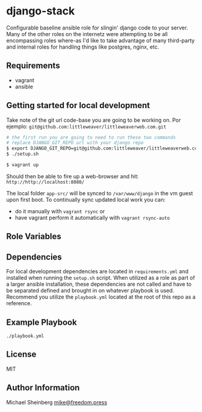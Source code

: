 django-stack
============

Configurable baseline ansible role for slingin' django code to your server. Many of the
other roles on the internetz were attempting to be all encompassing roles where-as 
I'd like to take advantage of many third-party and internal roles for handling
things like postgres, nginx, etc.

Requirements
------------

* vagrant
* ansible

Getting started for local development
-------------------------------------

Take note of the git url code-base you are going to be working on.
Por ejemplo: `git@github.com:littleweaver/littleweaverweb.com.git`

```bash
# the first run you are going to need to run these two commands
# replace DJANGO_GIT_REPO url with your django repo
$ export DJANGO_GIT_REPO=git@github.com:littleweaver/littleweaverweb.com.git
$ ./setup.sh 

$ vagrant up
```

Should then be able to fire up a web-browser and hit:
`http://http://localhost:8080/`

The local folder `app-src/` will be synced to `/var/www/django` in the vm guest
upon first boot. To continually sync updated local work you can:

* do it manually with `vagrant rsync` or
* have vagrant perform it automatically with `vagrant rsync-auto`


Role Variables
--------------

Dependencies
------------

For local development dependencies are located in `requirements.yml` and
installed when running the `setup.sh` script. When utilized as a role as part of
a larger ansible installation, these dependencies are not called and have to be
separated defined and brought in on whatever playbook is used. Recommend you
utilize the `playbook.yml` located at the root of this repo as a reference.

Example Playbook
----------------
`./playbook.yml`

License
-------

MIT

Author Information
------------------

Michael Sheinberg <mike@freedom.press>
